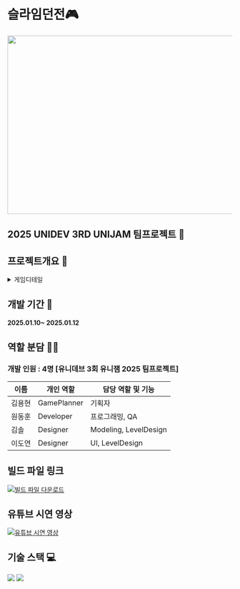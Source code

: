 # 슬라임던전🎮
<img width="700" height="400" src="https://github.com/user-attachments/assets/264c210e-fb63-41b1-ad7f-ed3e42e2ca60">

## 2025 UNIDEV 3RD UNIJAM 팀프로젝트 👥

## 프로젝트개요 🔎
<details>
<summary>게임디테일</summary> 
<div markdown="1">

#### 게임설명1
<img width="600" src="https://github.com/user-attachments/assets/f203bbd1-a1b2-4f50-af3c-3aa878b92f5b">

#### 게임설명2
<img width="600" src="https://github.com/user-attachments/assets/460db036-eb9f-4647-b386-f9caf212244e">

#### 게임설명3
<img width="600" src="https://github.com/user-attachments/assets/b4992a91-eb48-43c2-b51c-a463a498f94f">

#### 게임설명4
<img width="600" src="https://github.com/user-attachments/assets/8fca59c6-bb65-4fb7-9002-3060f8474e7a">

</div>
</details>

## 개발 기간 📅
#### 2025.01.10~ 2025.01.12

## 역할 분담 🧑‍💻
### 개발 인원 : 4명 [유니데브 3회 유니잼 2025 팀프로젝트]
| 이름 | 개인 역할 | 담당 역할 및 기능 |
| ------ | ---------- | ------ |
| 김용현 | GamePlanner | 기획자 |
| 원동훈 | Developer | 프로그래밍, QA |
| 김솔 | Designer | Modeling, LevelDesign |
| 이도연 | Designer | UI, LevelDesign |

## 빌드 파일 링크
[![빌드 파일 다운로드](https://img.shields.io/badge/DownloadLink-ff5c8d?style=for-the-badge&logo=google-drive&logoColor=white)](https://drive.google.com/file/d/1wGaCKwylWl5jN2ajxbpxPC8NcxWjDzft/view?usp=sharing)

## 유튜브 시연 영상
[![유튜브 시연 영상](https://img.shields.io/badge/Youtube-ff0000?style=for-the-badge&logo=youtube&logoColor=white)](https://youtu.be/wQmIZXtzDl0)
## 기술 스택 💻
<img src="https://img.shields.io/badge/unrealengine-%23313131.svg?style=for-the-badge&logo=unrealengine&logoColor=white&color=blue">
<img src="https://img.shields.io/badge/c++-%2300599C.svg?style=for-the-badge&logo=c%2B%2B&logoColor=white&color=red">
